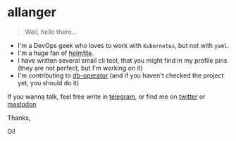 # allanger
> Well, hello there...

- I'm a DevOps geek who loves to work with `Kubernetes`, but not with `yaml`. 
- I'm a huge fan of [helmfile](https://github.com/helmfile/helmfile).
- I have written several small cli tool, that you might find in my profile pins (they are not perfect, but I'm working on it)
- I'm contributing to [db-operator](https://github.com/kloeckner-i/db-operator) (and if you haven't checked the project yet, you should do it)

If you wanna talk, feel free write in [telegram](https://t.me), or find me on [twitter](https://twitter.com/_allanger) or [mastodon](https://mastodon.social/@allanger)

Thanks,

Oi!
